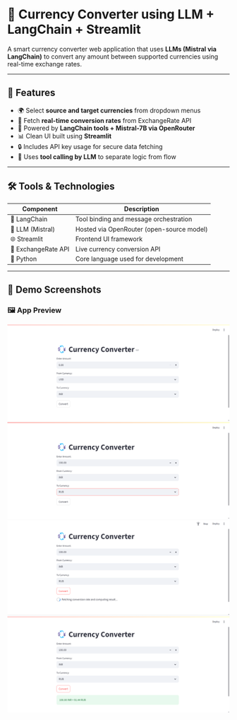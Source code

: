 # 💱 Currency Converter using LLM + LangChain + Streamlit

A smart currency converter web application that uses **LLMs (Mistral via LangChain)** to convert any amount between supported currencies using real-time exchange rates.

---

## 🚀 Features

- 🌍 Select **source and target currencies** from dropdown menus
- 🔄 Fetch **real-time conversion rates** from ExchangeRate API
- 🧠 Powered by **LangChain tools + Mistral-7B via OpenRouter**
- 📊 Clean UI built using **Streamlit**
- 🔒 Includes API key usage for secure data fetching
- 🧠 Uses **tool calling by LLM** to separate logic from flow

---

## 🛠️ Tools & Technologies

| Component       | Description                                |
|----------------|--------------------------------------------|
| 💬 LangChain    | Tool binding and message orchestration     |
| 🧠 LLM (Mistral)| Hosted via OpenRouter (open-source model)  |
| 🌐 Streamlit    | Frontend UI framework                      |
| 📡 ExchangeRate API | Live currency conversion API         |
| 🐍 Python       | Core language used for development         |

---

## 📸 Demo Screenshots

### 🖼️ App Preview

![Screenshot 1](Screenshot%20(1376).png)
![Screenshot 2](Screenshot%20(1377).png)
![Screenshot 3](Screenshot%20(1378).png)
![Screenshot 4](Screenshot%20(1379).png)

